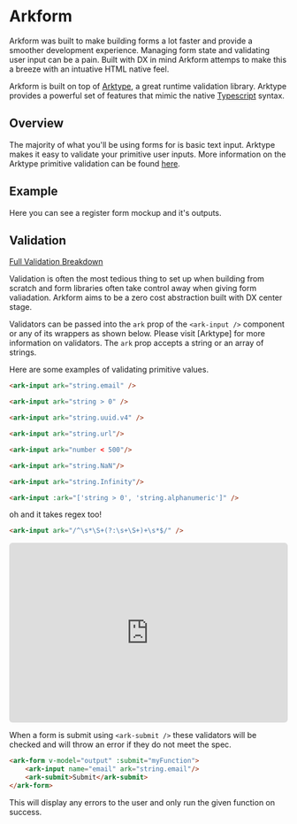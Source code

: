 <script setup>
import ExampleIframe from "./components/example-iframe.vue"
</script>

# Arkform

Arkform was built to make building forms a lot faster and provide a smoother development experience. Managing form state and validating user input can be a pain. Built with DX in mind Arkform attemps to make this a breeze with an intuative HTML native feel.

Arkform is built on top of [Arktype](https://arktype.io), a great runtime validation library. Arktype provides a powerful set of features that mimic the native [Typescript](https://www.typescriptlang.org/) syntax. 


## Overview

The majority of what you'll be using forms for is basic text input. Arktype makes it easy to validate your primitive user inputs. More information on the Arktype primitive validation can be found [here](https://arktype.io/docs/primitives).

## Example 

Here you can see a register form mockup and it's outputs.


<ExampleIframe url="/" style="min-height: 575px;"/>


## Validation

[Full Validation Breakdown](/concepts/validation)

Validation is often the most tedious thing to set up when building from scratch and form libraries often take control away when giving form valiadation. Arkform aims to be a zero cost abstraction built with DX center stage.

Validators can be passed into the `ark` prop of the `<ark-input />` component or any of its wrappers as shown below. Please visit [Arktype] for more information on validators. The `ark` prop accepts a string or an array of strings.

Here are some examples of validating primitive values.

```html
<ark-input ark="string.email" />

<ark-input ark="string > 0" />

<ark-input ark="string.uuid.v4" />

<ark-input ark="string.url"/>

<ark-input ark="number < 500"/>

<ark-input ark="string.NaN"/>

<ark-input ark="string.Infinity"/>

<ark-input :ark="['string > 0', 'string.alphanumeric']" />
```

oh and it takes regex too!

```html
<ark-input ark="/^\s*\S+(?:\s+\S+)+\s*$/" />
```

<iframe 
  src="http://localhost:3000/validation" 
  width="100%"
  id="myIframe"
  style="border: none; border-radius: 6px; min-height: 325px;" 
></iframe>

When a form is submit using `<ark-submit />` these validators will be checked and will throw an error if they do not meet the spec.

```html
<ark-form v-model="output" :submit="myFunction">
    <ark-input name="email" ark="string.email"/>
    <ark-submit>Submit</ark-submit>
</ark-form>
```

This will display any errors to the user and only run the given function on success.


